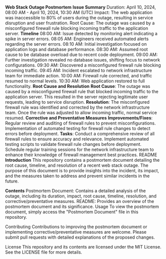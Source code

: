 **Web Stack Outage Postmortem**
**Issue Summary**
Duration: April 10, 2024, 08:00 AM - April 10, 2024, 10:30 AM (UTC)
Impact: The web application was inaccessible to 80% of users during the outage, resulting in service disruption and user frustration.
Root Cause: The outage was caused by a misconfigured firewall rule blocking incoming traffic to the application server.
**Timeline**
08:00 AM: Issue detected by monitoring alert indicating a spike in server errors.
08:05 AM: Engineers received automated alerts regarding the server errors.
08:10 AM: Initial investigation focused on application logs and database performance.
08:30 AM: Assumed root cause to be database overload due to recent code deployment.
09:00 AM: Further investigation revealed no database issues, shifting focus to network configurations.
09:30 AM: Discovered a misconfigured firewall rule blocking incoming traffic.
09:45 AM: Incident escalated to network infrastructure team for immediate action.
10:00 AM: Firewall rule corrected, and traffic resumed to normal levels.
10:30 AM: Web application restored to full functionality.
**Root Cause and Resolution**
**Root Cause**: The outage was caused by a misconfigured firewall rule that blocked incoming traffic to the application server. This resulted in the server rejecting legitimate user requests, leading to service disruption.
**Resolution**: The misconfigured firewall rule was identified and corrected by the network infrastructure team. Once the rule was adjusted to allow incoming traffic, normal service resumed.
**Corrective and Preventative Measures**
**Improvements/Fixes**:
Regular review and auditing of firewall rules to prevent misconfigurations.
Implementation of automated testing for firewall rule changes to detect errors before deployment.
**Tasks**:
Conduct a comprehensive review of all firewall rules to ensure accuracy and relevance.
Implement automated testing scripts to validate firewall rule changes before deployment.
Schedule regular training sessions for the network infrastructure team to enhance their knowledge of firewall management best practices.
README
**Introduction**
This repository contains a postmortem document detailing the root cause, timeline, and resolution of a recent web stack outage. The purpose of this document is to provide insights into the incident, its impact, and the measures taken to address and prevent similar incidents in the future.

**Contents**
Postmortem Document: Contains a detailed analysis of the outage, including its duration, impact, root cause, timeline, resolution, and corrective/preventative measures.
README: Provides an overview of the postmortem document and its significance.
Usage
To view the postmortem document, simply access the "Postmortem Document" file in this repository.

Contributing
Contributions to improving the postmortem document or implementing corrective/preventative measures are welcome. Please submit pull requests with detailed explanations of the proposed changes.

License
This repository and its contents are licensed under the MIT License. See the LICENSE file for more details.
